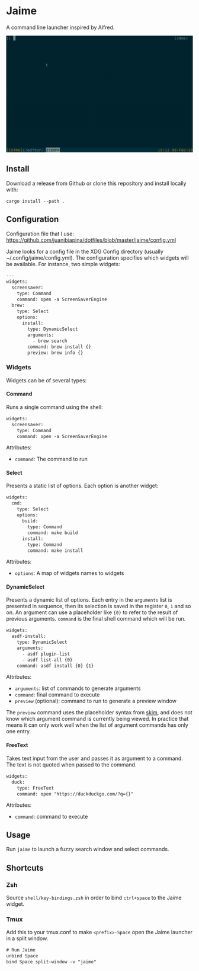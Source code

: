# Jaime

A command line launcher inspired by Alfred.

![Usage](assets/usage.gif)

## Install

Download a release from Github or clone this repository and install locally
with:

```
cargo install --path .
```

## Configuration

Configuration file that I use:
https://github.com/juanibiapina/dotfiles/blob/master/jaime/config.yml

Jaime looks for a config file in the XDG Config directory (usually
~/.config/jaime/config.yml). The configuration specifies which widgets will be
available. For instance, two simple widgets:

```
---
widgets:
  screensaver:
    type: Command
    command: open -a ScreenSaverEngine
  brew:
    type: Select
    options:
      install:
        type: DynamicSelect
        arguments:
          - brew search
        command: brew install {}
        preview: brew info {}
```

### Widgets

Widgets can be of several types:

#### Command

Runs a single command using the shell:

```
widgets:
  screensaver:
    type: Command
    command: open -a ScreenSaverEngine
```

Attributes:

- `command`: The command to run

#### Select

Presents a static list of options. Each option is another widget:

```
widgets:
  cmd:
    type: Select
    options:
      build:
        type: Command
        command: make build
      install:
        type: Command
        command: make install
```

Attributes:

- `options`: A map of widgets names to widgets

#### DynamicSelect

Presents a dynamic list of options. Each entry in the `arguments` list is presented in sequence, then its selection is saved in the register `0`, `1` and so on. An argument can use a placeholder like `{0}` to refer to the result of previous arguments. `command` is the final shell command which will be run.

```
widgets:
  asdf-install:
    type: DynamicSelect
    arguments:
      - asdf plugin-list
      - asdf list-all {0}
    command: asdf install {0} {1}
```

Attributes:

- `arguments`: list of commands to generate arguments
- `command`: final command to execute
- `preview` (optional): command to run to generate a preview window

The `preview` command uses the placeholder syntax from
[skim](https://github.com/lotabout/skim), and does not know which argument
command is currently being viewed. In practice that means it can only work well
when the list of argument commands has only one entry.

#### FreeText

Takes text input from the user and passes it as argument to a command. The text
is not quoted when passed to the command.

```
widgets:
  duck:
    type: FreeText
    command: open "https://duckduckgo.com/?q={}"
```

Attributes:

- `command`: command to execute

## Usage

Run `jaime` to launch a fuzzy search window and select commands.

## Shortcuts

### Zsh

Source `shell/key-bindings.zsh` in order to bind `ctrl+space` to the Jaime widget.

### Tmux

Add this to your tmux.conf to make `<prefix>-Space` open the Jaime launcher in a split window.

```
# Run Jaime
unbind Space
bind Space split-window -v "jaime"
```
